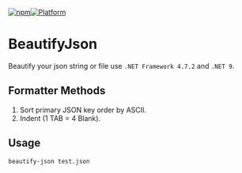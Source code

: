 [![npm](https://img.shields.io/npm/v/beautify-json-cli.svg)](https://www.npmjs.com/package/beautify-json-cli)[![Platform](https://img.shields.io/badge/platform-Windows-blue?logo=windowsxp&color=1E9BFA)](https://dotnet.microsoft.com/en-us/download/dotnet/latest/runtime)

# BeautifyJson

Beautify your json string or file use `.NET Framework 4.7.2` and `.NET 9`.

## Formatter Methods

1. Sort primary JSON key order by ASCII.
2. Indent (1 TAB = 4 Blank).

## Usage

```bash
beautify-json test.json
```

